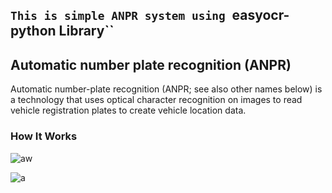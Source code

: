 ## `This is simple ANPR system using `easyocr-python Library``

##  Automatic number plate recognition   (ANPR)
Automatic number-plate recognition (ANPR; see also other names below) is a technology that uses optical character recognition on images to read vehicle registration plates to create vehicle location data.


### How It Works
![aw](https://user-images.githubusercontent.com/98689629/192609518-b005d31e-ef00-413c-b319-9fa18e2c4cad.png)

![a](https://user-images.githubusercontent.com/98689629/192609382-415cc711-8caf-4532-84a9-3f2f5e58db6d.jpg)

